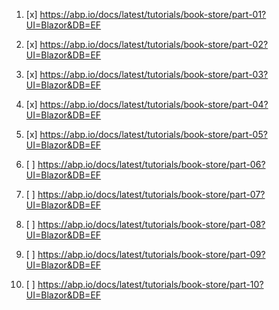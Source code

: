 1. [x] https://abp.io/docs/latest/tutorials/book-store/part-01?UI=Blazor&DB=EF

2. [x] https://abp.io/docs/latest/tutorials/book-store/part-02?UI=Blazor&DB=EF

3. [x] https://abp.io/docs/latest/tutorials/book-store/part-03?UI=Blazor&DB=EF

4. [x] https://abp.io/docs/latest/tutorials/book-store/part-04?UI=Blazor&DB=EF

5. [x] https://abp.io/docs/latest/tutorials/book-store/part-05?UI=Blazor&DB=EF

6. [ ] https://abp.io/docs/latest/tutorials/book-store/part-06?UI=Blazor&DB=EF

7. [ ] https://abp.io/docs/latest/tutorials/book-store/part-07?UI=Blazor&DB=EF

8. [ ] https://abp.io/docs/latest/tutorials/book-store/part-08?UI=Blazor&DB=EF

9. [ ] https://abp.io/docs/latest/tutorials/book-store/part-09?UI=Blazor&DB=EF

10. [ ] https://abp.io/docs/latest/tutorials/book-store/part-10?UI=Blazor&DB=EF